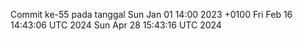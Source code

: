 Commit ke-55 pada tanggal Sun Jan 01 14:00 2023 +0100
Fri Feb 16 14:43:06 UTC 2024
Sun Apr 28 15:43:16 UTC 2024
